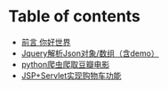 # Table of contents

* [前言 你好世界](README.md)
* [Jquery解析Json对象/数组（含demo）](jquery.md)
* [python爬虫爬取豆瓣电影](python-pa-chong-pa-qu-dou-ban-dian-ying.md)
* [JSP+Servlet实现购物车功能](jsp+servlet-shi-xian-gou-wu-che-gong-neng.md)

